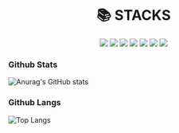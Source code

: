 <div align=center><h1>📚 STACKS</h1></div>
<div align=center> 
  <img src="https://img.shields.io/badge/java-007396?style=for-the-badge&logo=java&logoColor=white"> 
  <img src="https://img.shields.io/badge/html5-E34F26?style=for-the-badge&logo=html5&logoColor=white"> 
  <img src="https://img.shields.io/badge/css-1572B6?style=for-the-badge&logo=css3&logoColor=white"> 
  <img src="https://img.shields.io/badge/oracle-F80000?style=for-the-badge&logo=oracle&logoColor=white"> 
  <img src="https://img.shields.io/badge/mysql-4479A1?style=for-the-badge&logo=mysql&logoColor=white"> 
  <img src="https://img.shields.io/badge/spring-6DB33F?style=for-the-badge&logo=spring&logoColor=white">   
  <img src="https://img.shields.io/badge/github-181717?style=for-the-badge&logo=github&logoColor=white">
  </div>

### 
### Github Stats
 ![Anurag's GitHub stats](https://github-readme-stats.vercel.app/api?username=hee1739&show_icons=true&theme=merko)
### 
### Github Langs
 
 ![Top Langs](https://github-readme-stats.vercel.app/api/top-langs/?username=hee1739&layout=compact&theme=merko)
